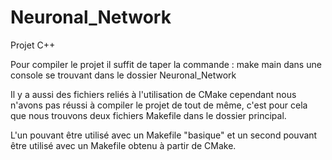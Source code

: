 # Neuronal_Network
Projet C++

Pour compiler le projet il suffit de taper la commande : make main 
dans une console se trouvant dans le dossier Neuronal_Network

Il y a aussi des fichiers reliés à l'utilisation de CMake cependant nous n'avons pas réussi à compiler le projet de tout de même, c'est pour cela que nous trouvons deux fichiers
Makefile dans le dossier principal. 

L'un pouvant être utilisé avec un Makefile "basique" et un second pouvant être utilisé avec un Makefile obtenu à partir de CMake.
